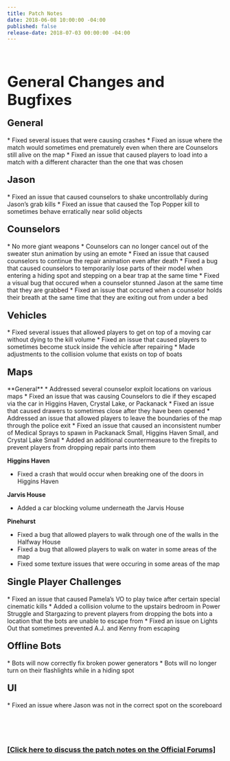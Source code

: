 ```yaml
---
title: Patch Notes
date: 2018-06-08 10:00:00 -04:00
published: false
release-date: 2018-07-03 00:00:00 -04:00
---
```


<p>&nbsp;</p>
<h1 style="text-align: left;"><span style="font-size:35px;"><strong>General Changes and Bugfixes</strong></span></h1>


<h4 style="text-align: left;"><span style="font-size:22px;">General</span></h4>
* Fixed several issues that were causing crashes
* Fixed an issue where the match would sometimes end prematurely even when there are Counselors still alive on the map
* Fixed an issue that caused players to load into a match with a different character than the one that was chosen


<h4 style="text-align: left;"><span style="font-size:22px;">Jason</span></h4>
* Fixed an issue that caused counselors to shake uncontrollably during Jason’s grab kills
* Fixed an issue that caused the Top Popper kill to sometimes behave erratically near solid objects


<h4 style="text-align: left;"><span style="font-size:22px;">Counselors</span></h4>
* No more giant weapons
* Counselors can no longer cancel out of the sweater stun animation by using an emote
* Fixed an issue that caused counselors to continue the repair animation even after death
* Fixed a bug that caused counselors to temporarily lose parts of their model when entering a hiding spot and stepping on a bear trap at the same time
* Fixed a visual bug that occured when a counselor stunned Jason at the same time that they are grabbed
* Fixed an issue that occured when a counselor holds their breath at the same time that they are exiting out from under a bed


<h4 style="text-align: left;"><span style="font-size:22px;">Vehicles</span></h4>
* Fixed several issues that allowed players to get on top of a moving car without dying to the kill volume
* Fixed an issue that caused players to sometimes become stuck inside the vehicle after repairing
* Made adjustments to the collision volume that exists on top of boats


<h4 style="text-align: left;"><span style="font-size:22px;">Maps</span></h4>
**General**
* Addressed several counselor exploit locations on various maps
* Fixed an issue that was causing Counselors to die if they escaped via the car in Higgins Haven, Crystal Lake, or Packanack
* Fixed an issue that caused drawers to sometimes close after they have been opened
* Addressed an issue that allowed players to leave the boundaries of the map through the police exit
* Fixed an issue that caused an inconsistent number of Medical Sprays to spawn in Packanack Small, Higgins Haven Small, and Crystal Lake Small
* Added an additional countermeasure to the firepits to prevent players from dropping repair parts into them

**Higgins Haven**
* Fixed a crash that would occur when breaking one of the doors in Higgins Haven

**Jarvis House**
* Added a car blocking volume underneath the Jarvis House

**Pinehurst**
* Fixed a bug that allowed players to walk through one of the walls in the Halfway House
* Fixed a bug that allowed players to walk on water in some areas of the map
* Fixed some texture issues that were occuring in some areas of the map


<h4 style="text-align: left;"><span style="font-size:22px;">Single Player Challenges</span></h4>
* Fixed an issue that caused Pamela’s VO to play twice after certain special cinematic kills
* Added a collision volume to the upstairs bedroom in Power Struggle and Stargazing to prevent players from dropping the bots into a location that the bots are unable to escape from
* Fixed an issue on Lights Out that sometimes prevented A.J. and Kenny from escaping

<h4 style="text-align: left;"><span style="font-size:22px;">Offline Bots</span></h4>
* Bots will now correctly fix broken power generators
* Bots will no longer turn on their flashlights while in a hiding spot



<h4 style="text-align: left;"><span style="font-size:22px;">UI</span></h4>
* Fixed an issue where Jason was not in the correct spot on the scoreboard

<p>&nbsp;</p>
<p>&nbsp;</p>

### [[Click here to discuss the patch notes on the Official Forums]](http://forum.f13game.com/topic/20423-patch-notes-070318/)